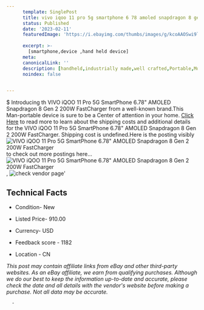 ```yaml
---
      template: SinglePost
      title: vivo iqoo 11 pro 5g smartphone 6 78 amoled snapdragon 8 gen 2 200w fastcharger
      status: Published
      date: '2023-02-11'
      featuredImage: 'https://i.ebayimg.com/thumbs/images/g/kcoAAOSwi9ljuZ7d/s-l225.jpg'
      
      excerpt: >-
        [smartphone,device ,hand held device]
      meta:
      canonicalLink: ''
      description: [handheld,industrially made,well crafted,Portable,Mobile,Compact,Convenient,Lightweight,Maneuverable,Man-portable,Miniature,Carriable,Hand-held,Light,Holdable,Transportable,Mobile device,Pocket-sized,On-the-go,Wireless,Cordless,Compact size,Convenient size, smartphone,device ,hand held device]
      noindex: false
      

---
```

$
      Introducing th VIVO iQOO 11 Pro 5G SmartPhone 6.78" AMOLED Snapdragon 8 Gen 2 200W FastCharger from a well-known brand.This Man-portable device  is sure to be a Center of attention  in your home. [Click Here](https://www.ebay.com/itm/155347128634?hash=item242b69113a%3Ag%3AkcoAAOSwi9ljuZ7d&mkevt=1&mkcid=1&mkrid=711-53200-19255-0&campid=%253CePNCampaignId%253E&customid=%253CreferenceId%253E&toolid=10049) to read more to learn about the shipping costs and additional details for the VIVO iQOO 11 Pro 5G SmartPhone 6.78" AMOLED Snapdragon 8 Gen 2 200W FastCharger. Shipping cost is undefined.Here is the posting visibly ![VIVO iQOO 11 Pro 5G SmartPhone 6.78" AMOLED Snapdragon 8 Gen 2 200W FastCharger](https://i.ebayimg.com/thumbs/images/g/kcoAAOSwi9ljuZ7d/s-l225.jpg) to check out more postings here... ![VIVO iQOO 11 Pro 5G SmartPhone 6.78" AMOLED Snapdragon 8 Gen 2 200W FastCharger](https://i.ebayimg.com/images/g/kcoAAOSwi9ljuZ7d/s-l960.jpg), ![check vendor page]()'

      

 ## Technical Facts 



     
      

 - Condition- New 


      

 - Listed Price- 910.00 


      

 - Currency- USD 


      

 - Feedback score - 1182 


      

 - Location - CN 


      
      

 *_This post may contain affiliate links from eBay and other third-party websites. As an eBay affiliate, we earn from qualifying purchases. Although we do our best to keep the information up-to-date and accurate, please check the date and all details with the vendor's website before making a purchase. Not all data may be accurate._*




      -
